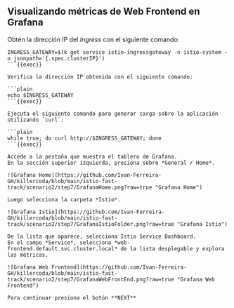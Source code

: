 ## Visualizando métricas de Web Frontend en Grafana

Obtén la dirección IP del *Ingress* con el siguiente comando:

```plain
INGRESS_GATEWAY=$(k get service istio-ingressgateway -n istio-system -o jsonpath='{.spec.clusterIP}')
```{{exec}}

Verifica la dirección IP obtenida con el siguiente comando:

```plain
echo $INGRESS_GATEWAY
```{{exec}}

Ejecuta el siguiente comando para generar carga sobre la aplicación utilizando `curl`:

```plain
while true; do curl http://$INGRESS_GATEWAY; done
```{{exec}}

Accede a la pestaña que muestra el tablero de Grafana. 
En la sección superior izquierda, presiona sobre *General / Home*.

![Grafana Home](https://github.com/Ivan-Ferreira-GH/killercoda/blob/main/istio-fast-track/scenario2/step7/GrafanaHome.png?raw=true "Grafana Home")

Luego selecciona la carpeta *Istio*.

![Grafana Istio](https://github.com/Ivan-Ferreira-GH/killercoda/blob/main/istio-fast-track/scenario2/step7/GrafanaIstioFolder.png?raw=true "Grafana Istio")

De la lista que aparece, selecciona Istio Service Dashboard.
En el campo *Service*, selecciona *web-frontend.default.svc.cluster.local* de la lista desplegable y explora las métricas.

![Grafana Web Frontend](https://github.com/Ivan-Ferreira-GH/killercoda/blob/main/istio-fast-track/scenario2/step7/GrafanaWebFrontEnd.png?raw=true "Grafana Web Frontend")

Para continuar presiona el botón **NEXT**
